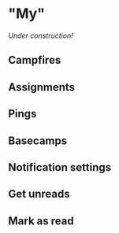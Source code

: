 "My"
====

_Under construction!_

Campfires
---------


Assignments
-----------


Pings
-----


Basecamps
---------


Notification settings
---------------------


Get unreads
-----------


Mark as read
------------
